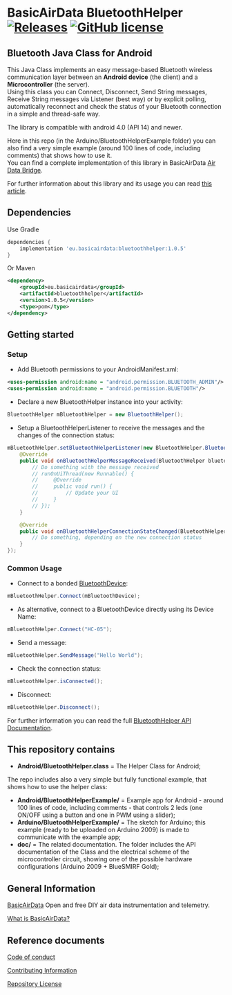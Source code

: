 # BasicAirData BluetoothHelper<br>[![Releases](http://img.shields.io/github/release/BasicAirData/BluetoothHelper.svg?label=%20release%20)](https://github.com/BasicAirData/BluetoothHelper/releases) [![GitHub license](https://img.shields.io/badge/license-GPL_3-blue.svg?label=%20license%20)](https://raw.githubusercontent.com/BasicAirData/GPSLogger/master/LICENSE)
## Bluetooth Java Class for Android
This Java Class implements an easy message-based Bluetooth wireless communication layer between an **Android device** (the client) and a **Microcontroller** (the server).<br>
Using this class you can Connect, Disconnect, Send String messages, Receive String messages via Listener (best way) or by explicit polling, automatically reconnect and check the status of your Bluetooth connection in a simple and thread-safe way.

The library is compatible with android 4.0 (API 14) and newer.

Here in this repo (in the Arduino/BluetoothHelperExample folder) you can also find a very simple example (around 100 lines of code, including comments) that shows how to use it.<br>
You can find a complete implementation of this library in BasicAirData [Air Data Bridge](https://github.com/BasicAirData/AirDataBridge).

For further information about this library and its usage you can read [this article](http://www.basicairdata.eu/projects/android/bluetooth-wireless-communication/).<br>

## Dependencies
Use Gradle
```gradle
dependencies {
    implementation 'eu.basicairdata:bluetoothhelper:1.0.5'
}
```
Or Maven
```xml
<dependency>
    <groupId>eu.basicairdata</groupId>
    <artifactId>bluetoothhelper</artifactId>
    <version>1.0.5</version>
    <type>pom</type>
</dependency>
```

## Getting started
### Setup
- Add Bluetooth permissions to your AndroidManifest.xml:
```xml
<uses-permission android:name = "android.permission.BLUETOOTH_ADMIN"/>
<uses-permission android:name = "android.permission.BLUETOOTH"/>
```
- Declare a new BluetoothHelper instance into your activity:
```java
BluetoothHelper mBluetoothHelper = new BluetoothHelper();
```
- Setup a BluetoothHelperListener to receive the messages and the changes of the connection status:
```java
mBluetoothHelper.setBluetoothHelperListener(new BluetoothHelper.BluetoothHelperListener() {
    @Override
    public void onBluetoothHelperMessageReceived(BluetoothHelper bluetoothhelper, final String message) {
        // Do something with the message received
        // runOnUiThread(new Runnable() {
        //     @Override
        //     public void run() {
        //         // Update your UI
        //     }
        // });
    }

    @Override
    public void onBluetoothHelperConnectionStateChanged(BluetoothHelper bluetoothhelper, boolean isConnected) {
        // Do something, depending on the new connection status
    }
});     
```
### Common Usage
- Connect to a bonded [BluetoothDevice](https://developer.android.com/reference/android/bluetooth/BluetoothDevice.html):
```java
mBluetoothHelper.Connect(mBluetoothDevice);
```
- As alternative, connect to a BluetoothDevice directly using its Device Name:
```java
mBluetoothHelper.Connect("HC-05");
```
- Send a message:
```java
mBluetoothHelper.SendMessage("Hello World");
```
- Check the connection status:
```java
mBluetoothHelper.isConnected();
```
- Disconnect:
```java
mBluetoothHelper.Disconnect();
```
For further information you can read the full [BluetoothHelper API Documentation](https://github.com/BasicAirData/BluetoothHelper/blob/master/doc/BluetoothHelper%20API%20Documentation.pdf).

## This repository contains
- <b>Android/BluetoothHelper.class</b> = The Helper Class for Android;

The repo includes also a very simple but fully functional example, that shows how to use the helper class:
- <b>Android/BluetoothHelperExample/</b> = Example app for Android - around 100 lines of code, including comments - that controls 2 leds (one ON/OFF using a button and one in PWM using a slider);
- <b>Arduino/BluetoothHelperExample/</b> = The sketch for Arduino; this example (ready to be uploaded on Arduino 2009) is made to communicate with the example app;
- <b>doc/</b> = The related documentation. The folder includes the API documentation of the Class and the electrical scheme of the microcontroller circuit, showing one of the possible hardware configurations (Arduino 2009 + BlueSMIRF Gold);

## General Information
[BasicAirData](http://www.basicairdata.eu) Open and free DIY air data instrumentation and telemetry.<br>

[What is BasicAirData?](http://www.basicairdata.eu/attachments/others/BAD%20Brochure.pdf)

## Reference documents

[Code of conduct](CODE_OF_CONDUCT.md)

[Contributing Information](CONTRIBUTING.md)

[Repository License](LICENSE)

